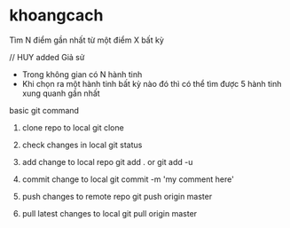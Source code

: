 # khoangcach
Tìm N điểm gần nhất từ một điểm X bất kỳ

// HUY added
Giả sử 
- Trong không gian có N hành tinh
- Khi chọn ra một hành tinh bất kỳ nào đó thì có thể tìm được 5 hành tinh xung quanh gần nhất


basic git command

1. clone repo to local
git clone 

2. check changes in local
git status

3. add change to local repo
git add .
or
git add -u

4. commit change to local
git commit -m 'my comment here'

5. push changes to remote repo
git push origin master

6. pull latest changes to local
git pull origin master

